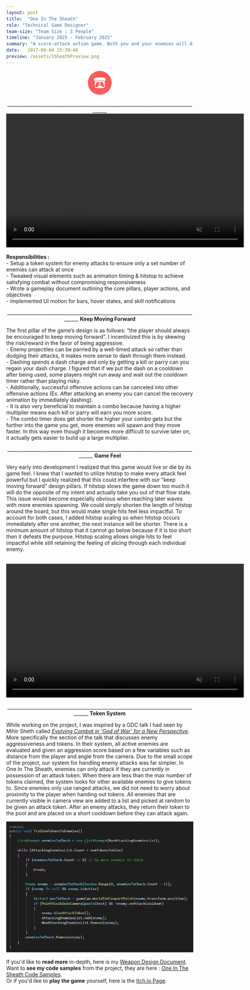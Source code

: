```yaml
---
layout: post
title:  "One In The Sheath"
role: "Technical Game Designer"
team-size: "Team Size : 3 People"
timeline: "January 2025 - February 2025"
summary: "A score-attack action game. Both you and your enemies will die from a single attack. Using your dash-attack spends a resource that can be regained by killing enemies or parrying projectiles."
date:   2017-09-04 15:39:40
preview: /assets/1SheathPreview.png
---
```

<p align="center"><a href="https://shanegamedev.itch.io/one-in-the-sheath"><img src="/assets/itch_logo_64x.png"></a>
<p align="center">____________________________________________________________________________________
<video width="640" height="360" autoplay muted loop>
  <source src="/assets/1SheathVideos/1SheathGameplay.mp4" type="video/mp4">
</video>
</p>
<b>Responsibilities :</b><br>
- Setup a token system for enemy attacks to ensure only a set number of enemies can attack at once<br>
- Tweaked visual elements such as animation timing & hitstop to achieve satisfying combat without compromising responsiveness<br>
- Wrote a gameplay document outlining the core pillars, player actions, and objectives<br>
- Implemented UI motion for bars, hover states, and skill notifications
<p align="center">____________________________________________________________________________________
<b>Keep Moving Forward</b><br></p>
The first pillar of the game’s design is as follows: “the player should always be encouraged to keep moving forward”. I incentivized this is by skewing the risk/reward in the favor of being aggressive.<br>
- Enemy projectiles can be parried by a well-timed attack so rather than dodging their attacks, it makes more sense to dash through them instead.<br>
- Dashing spends a dash charge and only by getting a kill or parry can you regain your dash charge. I figured that if we put the dash on a cooldown after being used, some players might run away and wait out the cooldown timer rather than playing risky.<br>
- Additionally, successful offensive actions can be canceled into other offensive actions (Ex. After attacking an enemy you can cancel the recovery animation by immediately dashing).<br>
- It is also very beneficial to maintain a combo because having a higher multiplier means each kill or parry will earn you more score.<br>
- The combo timer does get shorter the higher your combo gets but the further into the game you get, more enemies will spawn and they move faster. In this way even though it becomes more difficult to survive later on, it actually gets easier to build up a large multiplier.<br>
<p align="center">____________________________________________________________________________________
<b>Game Feel</b><br></p>
Very early into development I realized that this game would live or die by its game feel. I knew that I wanted to utilize hitstop to make every attack feel powerful but I quickly realized that this could interfere with our “keep moving forward” design pillars. If hitstop slows the game down too much it will do the opposite of my intent and actually take you out of that flow state. This issue would become especially obvious when reaching later waves with more enemies spawning. We could simply shorten the length of hitstop around the board, but this would make single hits feel less impactful. To account for both cases, I added hitstop scaling so when hitstop occurs immediately after one another, the next instance will be shorter. There is a minimum amount of hitstop that it cannot go below because if it is too short then it defeats the purpose. Hitstop scaling allows single hits to feel impactful while still retaining the feeling of slicing through each individual enemy.<br><br>
<p align="center">  
<video width="640" height="360" autoplay muted loop>
  <source src="/assets/1SheathVideos/1SheathHitstopScaling.mp4" type="video/mp4">
</video>
<br>
</p>
<p align="center">____________________________________________________________________________________
<b>Token System</b><br></p>
While working on the project, I was inspired by a GDC talk I had seen by Mihir Sheth called <a href="https://youtu.be/hE5tWF-Ou2k?si=krFOKIuWQOxVStmV&t=496"><i>Evolving Combat in 'God of War' for a New Perspective</i></a>. More specifically the section of the talk that discusses enemy aggressiveness and tokens. In their system, all active enemies are evaluated and given an aggression score based on a few variables such as distance from the player and angle from the camera. Due to the small scope of the project, our system for handling enemy attacks was far simpler. In One In The Sheath, enemies can only attack if they are currently in possession of an attack token. When there are less than the max number of tokens claimed, the system looks for other available enemies to give tokens to. Since enemies only use ranged attacks, we did not need to worry about proximity to the player when handing out tokens. All enemies that are currently visible in camera view are added to a list and picked at random to be given an attack token. After an enemy attacks, they return their token to the pool and are placed on a short cooldown before they can attack again. 
<a href="https://github.com/ShaneMakesGames/Code-Samples/blob/main/One%20In%20The%20Sheath/Enemy/EnemyManager.cs"><p align="center"><img src="/assets/1SheathAttackTokenCode.png"></p></a>

If you'd like to <b>read more</b> in-depth, here is my <a href="https://docs.google.com/document/d/1z-u6jxpOQ0967URzYsQztUvDtA67lIu9O2IFe62chjU/edit?usp=sharing"> Weapon Design Document</a>.<br>
Want to <b>see my code samples</b> from the project, they are here : <a href="https://github.com/ShaneMakesGames/Code-Samples/tree/main/One%20In%20The%20Sheath"> One In The Sheath Code Samples</a>.<br>
Or if you'd like to <b>play the game</b> yourself, here is the <a href="https://shanegamedev.itch.io/one-in-the-sheath"> Itch.io Page</a>.
